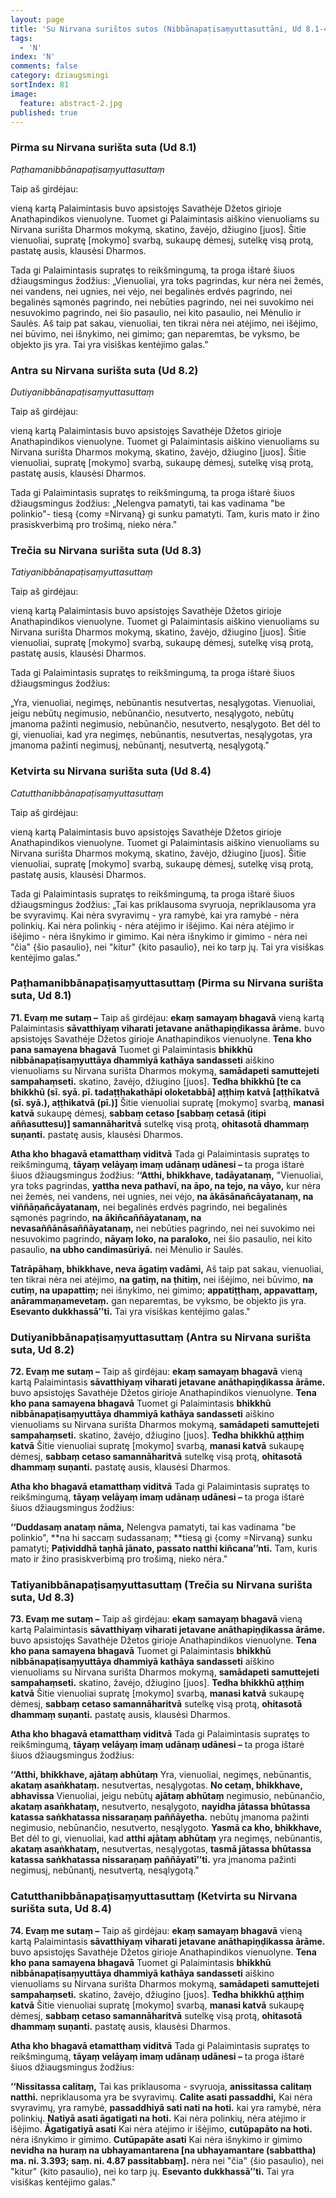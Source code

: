 ```yaml
---
layout: page
title: 'Su Nirvana surištos sutos (Nibbānapaṭisaṃyuttasuttāni, Ud 8.1-4)'
tags:
  - 'N'
index: 'N'
comments: false
category: dziaugsmingi
sortIndex: 81
image:
  feature: abstract-2.jpg
published: true
---
```



### Pirma su Nirvana surišta suta (Ud 8.1)

*Paṭhamanibbānapaṭisaṃyuttasuttaṃ*

Taip aš girdėjau:

vieną kartą Palaimintasis buvo apsistojęs Savathėje Džetos girioje Anathapindikos vienuolyne. Tuomet gi Palaimintasis aiškino vienuoliams su Nirvana surišta Dharmos mokymą, skatino, žavėjo, džiugino [juos]. Šitie vienuoliai, supratę [mokymo] svarbą, sukaupę dėmesį, sutelkę visą protą, pastatę ausis, klausėsi Dharmos.

Tada gi Palaimintasis supratęs to reikšmingumą, ta proga ištarė šiuos džiaugsmingus žodžius: „Vienuoliai, yra toks pagrindas, kur nėra nei žemės, nei vandens, nei ugnies, nei vėjo, nei begalinės erdvės pagrindo, nei begalinės sąmonės pagrindo, nei nebūties pagrindo, nei nei suvokimo nei nesuvokimo pagrindo, nei šio pasaulio, nei kito pasaulio, nei Mėnulio ir Saulės. Aš taip pat sakau, vienuoliai, ten tikrai nėra nei atėjimo, nei išėjimo, nei būvimo, nei išnykimo, nei gimimo; gan neparemtas, be vyksmo, be objekto jis yra. Tai yra visiškas kentėjimo galas."

### Antra su Nirvana surišta suta (Ud 8.2)

*Dutiyanibbānapaṭisaṃyuttasuttaṃ*

Taip aš girdėjau:

vieną kartą Palaimintasis buvo apsistojęs Savathėje Džetos girioje Anathapindikos vienuolyne. Tuomet gi Palaimintasis aiškino vienuoliams su Nirvana surišta Dharmos mokymą, skatino, žavėjo, džiugino [juos]. Šitie vienuoliai, supratę [mokymo] svarbą, sukaupę dėmesį, sutelkę visą protą, pastatę ausis, klausėsi Dharmos.

Tada gi Palaimintasis supratęs to reikšmingumą, ta proga ištarė šiuos džiaugsmingus žodžius: „Nelengva pamatyti, tai kas vadinama "be polinkio"- tiesą {comy =Nirvaną} gi sunku pamatyti. Tam, kuris mato ir žino prasiskverbimą pro trošimą, nieko nėra."

### Trečia su Nirvana surišta suta (Ud 8.3)

*Tatiyanibbānapaṭisaṃyuttasuttaṃ*

Taip aš girdėjau:

vieną kartą Palaimintasis buvo apsistojęs Savathėje Džetos girioje Anathapindikos vienuolyne. Tuomet gi Palaimintasis aiškino vienuoliams su Nirvana surišta Dharmos mokymą, skatino, žavėjo, džiugino [juos]. Šitie vienuoliai, supratę [mokymo] svarbą, sukaupę dėmesį, sutelkę visą protą, pastatę ausis, klausėsi Dharmos.

Tada gi Palaimintasis supratęs to reikšmingumą, ta proga ištarė šiuos džiaugsmingus žodžius:

„Yra, vienuoliai, negimęs, nebūnantis nesutvertas, nesąlygotas. Vienuoliai, jeigu nebūtų negimusio, nebūnančio, nesutverto, nesąlygoto, nebūtų įmanoma pažinti negimusio, nebūnančio, nesutverto, nesąlygoto. Bet dėl to gi, vienuoliai, kad yra negimęs, nebūnantis, nesutvertas, nesąlygotas, yra įmanoma pažinti negimusį, nebūnantį, nesutvertą, nesąlygotą."

### Ketvirta su Nirvana surišta suta (Ud 8.4)

*Catutthanibbānapaṭisaṃyuttasuttaṃ*

Taip aš girdėjau:

vieną kartą Palaimintasis buvo apsistojęs Savathėje Džetos girioje Anathapindikos vienuolyne. Tuomet gi Palaimintasis aiškino vienuoliams su Nirvana surišta Dharmos mokymą, skatino, žavėjo, džiugino [juos]. Šitie vienuoliai, supratę [mokymo] svarbą, sukaupę dėmesį, sutelkę visą protą, pastatę ausis, klausėsi Dharmos.

Tada gi Palaimintasis supratęs to reikšmingumą, ta proga ištarė šiuos džiaugsmingus žodžius: „Tai kas priklausoma svyruoja, nepriklausoma yra be svyravimų. Kai nėra svyravimų - yra ramybė, kai yra ramybė - nėra polinkių. Kai nėra polinkių - nėra atėjimo ir išėjimo. Kai nėra atėjimo ir išėjimo - nėra išnykimo ir gimimo. Kai nėra išnykimo ir gimimo - nėra nei "čia" {šio pasaulio}, nei "kitur" {kito pasaulio}, nei ko tarp jų. Tai yra visiškas kentėjimo galas."

### Paṭhamanibbānapaṭisaṃyuttasuttaṃ (Pirma su Nirvana surišta suta, Ud 8.1)

**71. Evaṃ me sutaṃ –** Taip aš girdėjau: **ekaṃ samayaṃ bhagavā** vieną kartą Palaimintasis **sāvatthiyaṃ viharati jetavane anāthapiṇḍikassa ārāme.** buvo apsistojęs Savathėje Džetos girioje Anathapindikos vienuolyne. **Tena kho pana samayena bhagavā** Tuomet gi Palaimintasis **bhikkhū nibbānapaṭisaṃyuttāya dhammiyā kathāya sandasseti** aiškino vienuoliams su Nirvana surišta Dharmos mokymą, **samādapeti samuttejeti sampahaṃseti.** skatino, žavėjo, džiugino [juos]. **Tedha bhikkhū [te ca bhikkhū (sī. syā. pī. tadaṭṭhakathāpi oloketabbā] aṭṭhiṃ katvā [aṭṭhīkatvā (sī. syā.), aṭṭhikatvā (pī.)]** Šitie vienuoliai supratę [mokymo] svarbą, **manasi katvā** sukaupę dėmesį, **sabbaṃ cetaso [sabbaṃ cetasā (itipi aññasuttesu)] samannāharitvā** sutelkę visą protą, **ohitasotā dhammaṃ suṇanti.** pastatę ausis, klausėsi Dharmos.

**Atha kho bhagavā etamatthaṃ viditvā** Tada gi Palaimintasis supratęs to reikšmingumą, **tāyaṃ velāyaṃ imaṃ udānaṃ udānesi –** ta proga ištarė šiuos džiaugsmingus žodžius: **‘‘Atthi, bhikkhave, tadāyatanaṃ,** "Vienuoliai, yra toks pagrindas, **yattha neva pathavī, na āpo, na tejo, na vāyo,** kur nėra nei žemės, nei vandens, nei ugnies, nei vėjo, **na ākāsānañcāyatanaṃ, na viññāṇañcāyatanaṃ,** nei begalinės erdvės pagrindo, nei begalinės sąmonės pagrindo, **na ākiñcaññāyatanaṃ, na nevasaññānāsaññāyatanaṃ,** nei nebūties pagrindo, nei nei suvokimo nei nesuvokimo pagrindo, **nāyaṃ loko, na paraloko,** nei šio pasaulio, nei kito pasaulio, **na ubho candimasūriyā.** nei Mėnulio ir Saulės.

**Tatrāpāhaṃ, bhikkhave, neva āgatiṃ vadāmi,** Aš taip pat sakau, vienuoliai, ten tikrai nėra nei atėjimo, **na gatiṃ, na ṭhitiṃ,** nei išėjimo, nei būvimo, **na cutiṃ, na upapattiṃ;** nei išnykimo, nei gimimo; **appatiṭṭhaṃ, appavattaṃ, anārammaṇamevetaṃ.** gan neparemtas, be vyksmo, be objekto jis yra. **Esevanto dukkhassā’’ti.** Tai yra visiškas kentėjimo galas."

### Dutiyanibbānapaṭisaṃyuttasuttaṃ (Antra su Nirvana surišta suta, Ud 8.2)

**72. Evaṃ me sutaṃ –** Taip aš girdėjau: **ekaṃ samayaṃ bhagavā** vieną kartą Palaimintasis **sāvatthiyaṃ viharati jetavane anāthapiṇḍikassa ārāme.** buvo apsistojęs Savathėje Džetos girioje Anathapindikos vienuolyne. **Tena kho pana samayena bhagavā** Tuomet gi Palaimintasis **bhikkhū nibbānapaṭisaṃyuttāya dhammiyā kathāya sandasseti** aiškino vienuoliams su Nirvana surišta Dharmos mokymą, **samādapeti samuttejeti sampahaṃseti.** skatino, žavėjo, džiugino [juos]. **Tedha bhikkhū aṭṭhiṃ katvā** Šitie vienuoliai supratę [mokymo] svarbą, **manasi katvā** sukaupę dėmesį, **sabbaṃ cetaso samannāharitvā** sutelkę visą protą, **ohitasotā dhammaṃ suṇanti.** pastatę ausis, klausėsi Dharmos.

**Atha kho bhagavā etamatthaṃ viditvā** Tada gi Palaimintasis supratęs to reikšmingumą, **tāyaṃ velāyaṃ imaṃ udānaṃ udānesi –** ta proga ištarė šiuos džiaugsmingus žodžius:

**‘‘Duddasaṃ anataṃ nāma,** Nelengva pamatyti, tai kas vadinama "be polinkio", **na hi saccaṃ sudassanaṃ; **tiesą gi {comy =Nirvaną} sunku pamatyti; **Paṭividdhā taṇhā jānato, passato natthi kiñcana’’nti.** Tam, kuris mato ir žino prasiskverbimą pro trošimą, nieko nėra."

### Tatiyanibbānapaṭisaṃyuttasuttaṃ (Trečia su Nirvana surišta suta, Ud 8.3)

**73. Evaṃ me sutaṃ –** Taip aš girdėjau: **ekaṃ samayaṃ bhagavā** vieną kartą Palaimintasis **sāvatthiyaṃ viharati jetavane anāthapiṇḍikassa ārāme.** buvo apsistojęs Savathėje Džetos girioje Anathapindikos vienuolyne. **Tena kho pana samayena bhagavā** Tuomet gi Palaimintasis **bhikkhū nibbānapaṭisaṃyuttāya dhammiyā kathāya sandasseti** aiškino vienuoliams su Nirvana surišta Dharmos mokymą, **samādapeti samuttejeti sampahaṃseti.** skatino, žavėjo, džiugino [juos]. **Tedha bhikkhū aṭṭhiṃ katvā** Šitie vienuoliai supratę [mokymo] svarbą, **manasi katvā** sukaupę dėmesį, **sabbaṃ cetaso samannāharitvā** sutelkę visą protą, **ohitasotā dhammaṃ suṇanti.** pastatę ausis, klausėsi Dharmos.

**Atha kho bhagavā etamatthaṃ viditvā** Tada gi Palaimintasis supratęs to reikšmingumą, **tāyaṃ velāyaṃ imaṃ udānaṃ udānesi –** ta proga ištarė šiuos džiaugsmingus žodžius:

**‘‘Atthi, bhikkhave, ajātaṃ abhūtaṃ** Yra, vienuoliai, negimęs, nebūnantis, **akataṃ asaṅkhataṃ.** nesutvertas, nesąlygotas. **No cetaṃ, bhikkhave, abhavissa** Vienuoliai, jeigu nebūtų **ajātaṃ abhūtaṃ** negimusio, nebūnančio, **akataṃ asaṅkhataṃ,** nesutverto, nesąlygoto, **nayidha jātassa bhūtassa katassa saṅkhatassa nissaraṇaṃ paññāyetha.** nebūtų įmanoma pažinti negimusio, nebūnančio, nesutverto, nesąlygoto. **Yasmā ca kho, bhikkhave,** Bet dėl to gi, vienuoliai, kad **atthi ajātaṃ abhūtaṃ** yra negimęs, nebūnantis, **akataṃ asaṅkhataṃ,** nesutvertas, nesąlygotas, **tasmā jātassa bhūtassa katassa saṅkhatassa nissaraṇaṃ paññāyatī’’ti.** yra įmanoma pažinti negimusį, nebūnantį, nesutvertą, nesąlygotą."

### Catutthanibbānapaṭisaṃyuttasuttaṃ (Ketvirta su Nirvana surišta suta, Ud 8.4)

**74. Evaṃ me sutaṃ –** Taip aš girdėjau: **ekaṃ samayaṃ bhagavā** vieną kartą Palaimintasis **sāvatthiyaṃ viharati jetavane anāthapiṇḍikassa ārāme.** buvo apsistojęs Savathėje Džetos girioje Anathapindikos vienuolyne. **Tena kho pana samayena bhagavā** Tuomet gi Palaimintasis **bhikkhū nibbānapaṭisaṃyuttāya dhammiyā kathāya sandasseti** aiškino vienuoliams su Nirvana surišta Dharmos mokymą, **samādapeti samuttejeti sampahaṃseti.** skatino, žavėjo, džiugino [juos]. **Tedha bhikkhū aṭṭhiṃ katvā** Šitie vienuoliai supratę [mokymo] svarbą, **manasi katvā** sukaupę dėmesį, **sabbaṃ cetaso samannāharitvā** sutelkę visą protą, **ohitasotā dhammaṃ suṇanti.** pastatę ausis, klausėsi Dharmos.

**Atha kho bhagavā etamatthaṃ viditvā** Tada gi Palaimintasis supratęs to reikšmingumą, **tāyaṃ velāyaṃ imaṃ udānaṃ udānesi –** ta proga ištarė šiuos džiaugsmingus žodžius:

**‘‘Nissitassa calitaṃ,** Tai kas priklausoma - svyruoja, **anissitassa calitaṃ natthi.** nepriklausoma yra be svyravimų. **Calite asati passaddhi,** Kai nėra svyravimų, yra ramybė, **passaddhiyā sati nati na hoti.** kai yra ramybė, nėra polinkių. **Natiyā asati āgatigati na hoti.** Kai nėra polinkių, nėra atėjimo ir išėjimo. **Āgatigatiyā asati** Kai nėra atėjimo ir išėjimo, **cutūpapāto na hoti.** nėra išnykimo ir gimimo. **Cutūpapāte asati** Kai nėra išnykimo ir gimimo **nevidha na huraṃ na ubhayamantarena [na ubhayamantare (sabbattha) ma. ni. 3.393; saṃ. ni. 4.87 passitabbaṃ].** nėra nei "čia" {šio pasaulio}, nei "kitur" {kito pasaulio}, nei ko tarp jų. **Esevanto dukkhassā’’ti.** Tai yra visiškas kentėjimo galas."
